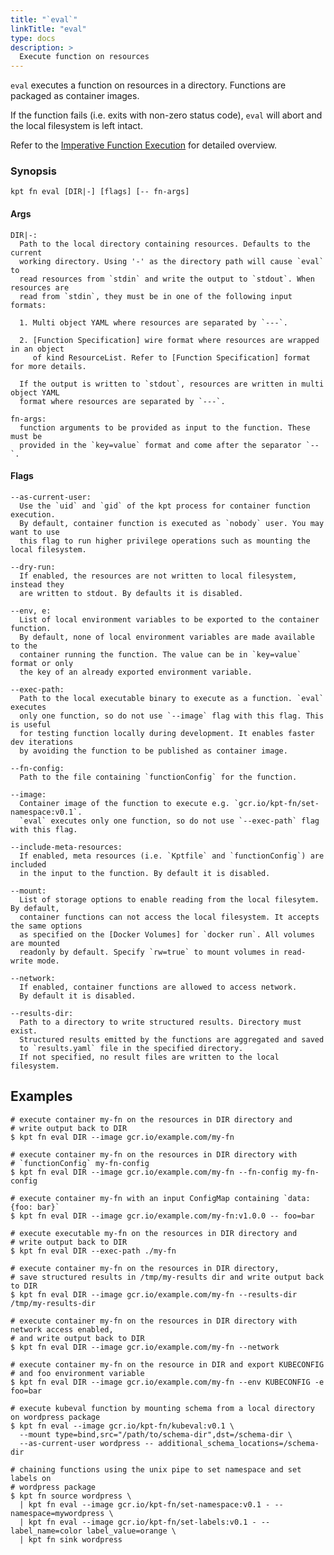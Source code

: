 ```yaml
---
title: "`eval`"
linkTitle: "eval"
type: docs
description: >
  Execute function on resources
---
```


<!--mdtogo:Short
    Execute function on resources
-->

`eval` executes a function on resources in a directory. Functions are packaged
as container images.

If the function fails (i.e. exits with non-zero status code), `eval` will
abort and the local filesystem is left intact.

Refer to the [Imperative Function Execution] for detailed overview.

### Synopsis

<!--mdtogo:Long-->

```shell
kpt fn eval [DIR|-] [flags] [-- fn-args]
```

#### Args

```shell
DIR|-:
  Path to the local directory containing resources. Defaults to the current
  working directory. Using '-' as the directory path will cause `eval` to
  read resources from `stdin` and write the output to `stdout`. When resources are
  read from `stdin`, they must be in one of the following input formats:

  1. Multi object YAML where resources are separated by `---`.

  2. [Function Specification] wire format where resources are wrapped in an object
     of kind ResourceList. Refer to [Function Specification] format for more details.
 
  If the output is written to `stdout`, resources are written in multi object YAML
  format where resources are separated by `---`.
```

```shell
fn-args:
  function arguments to be provided as input to the function. These must be
  provided in the `key=value` format and come after the separator `--`.
```

#### Flags

```shell
--as-current-user:
  Use the `uid` and `gid` of the kpt process for container function execution.
  By default, container function is executed as `nobody` user. You may want to use
  this flag to run higher privilege operations such as mounting the local filesystem.

--dry-run:
  If enabled, the resources are not written to local filesystem, instead they
  are written to stdout. By defaults it is disabled.
  
--env, e:
  List of local environment variables to be exported to the container function.
  By default, none of local environment variables are made available to the
  container running the function. The value can be in `key=value` format or only
  the key of an already exported environment variable.

--exec-path:
  Path to the local executable binary to execute as a function. `eval` executes
  only one function, so do not use `--image` flag with this flag. This is useful
  for testing function locally during development. It enables faster dev iterations
  by avoiding the function to be published as container image.
  
--fn-config:
  Path to the file containing `functionConfig` for the function.

--image:
  Container image of the function to execute e.g. `gcr.io/kpt-fn/set-namespace:v0.1`.
  `eval` executes only one function, so do not use `--exec-path` flag with this flag.

--include-meta-resources:
  If enabled, meta resources (i.e. `Kptfile` and `functionConfig`) are included
  in the input to the function. By default it is disabled.

--mount:
  List of storage options to enable reading from the local filesytem. By default,
  container functions can not access the local filesystem. It accepts the same options
  as specified on the [Docker Volumes] for `docker run`. All volumes are mounted
  readonly by default. Specify `rw=true` to mount volumes in read-write mode.

--network:
  If enabled, container functions are allowed to access network.
  By default it is disabled.

--results-dir:
  Path to a directory to write structured results. Directory must exist.
  Structured results emitted by the functions are aggregated and saved
  to `results.yaml` file in the specified directory.
  If not specified, no result files are written to the local filesystem.
```

<!--mdtogo-->

## Examples
<!--mdtogo:Examples-->

```shell
# execute container my-fn on the resources in DIR directory and
# write output back to DIR
$ kpt fn eval DIR --image gcr.io/example.com/my-fn
```

```shell
# execute container my-fn on the resources in DIR directory with
# `functionConfig` my-fn-config
$ kpt fn eval DIR --image gcr.io/example.com/my-fn --fn-config my-fn-config
```

```shell
# execute container my-fn with an input ConfigMap containing `data: {foo: bar}`
$ kpt fn eval DIR --image gcr.io/example.com/my-fn:v1.0.0 -- foo=bar
```

```shell
# execute executable my-fn on the resources in DIR directory and
# write output back to DIR
$ kpt fn eval DIR --exec-path ./my-fn
```

```shell
# execute container my-fn on the resources in DIR directory,
# save structured results in /tmp/my-results dir and write output back to DIR
$ kpt fn eval DIR --image gcr.io/example.com/my-fn --results-dir /tmp/my-results-dir
```

```shell
# execute container my-fn on the resources in DIR directory with network access enabled,
# and write output back to DIR
$ kpt fn eval DIR --image gcr.io/example.com/my-fn --network 
```

```shell
# execute container my-fn on the resource in DIR and export KUBECONFIG
# and foo environment variable
$ kpt fn eval DIR --image gcr.io/example.com/my-fn --env KUBECONFIG -e foo=bar
```

```shell
# execute kubeval function by mounting schema from a local directory on wordpress package
$ kpt fn eval --image gcr.io/kpt-fn/kubeval:v0.1 \
  --mount type=bind,src="/path/to/schema-dir",dst=/schema-dir \
  --as-current-user wordpress -- additional_schema_locations=/schema-dir
```

```shell
# chaining functions using the unix pipe to set namespace and set labels on
# wordpress package
$ kpt fn source wordpress \
  | kpt fn eval --image gcr.io/kpt-fn/set-namespace:v0.1 - -- namespace=mywordpress \
  | kpt fn eval --image gcr.io/kpt-fn/set-labels:v0.1 - -- label_name=color label_value=orange \
  | kpt fn sink wordpress
```
<!--mdtogo-->

[docker volumes]: https://docs.docker.com/storage/volumes/
[Imperative Function Execution]: /book/04-using-functions/02-imperative-function-execution
[Function Specification]: /book/05-developing-functions/02-function-specification